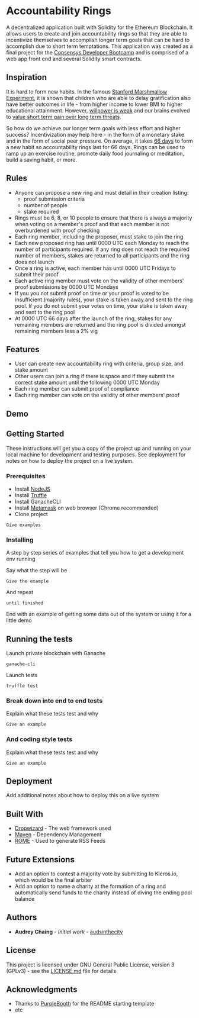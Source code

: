 # Accountability Rings

A decentralized application built with Solidity for the Ethereum Blockchain. It allows users to create and join accountability rings so that they are able to incentivize themselves to accomplish longer term goals that can be hard to accomplish due to short term temptations. This application was created as a final project for the [Consensys Developer Bootcamp](https://consensys.net/academy/bootcamp/) and is comprised of a web app front end and several Solidity smart contracts.

## Inspiration
It is hard to form new habits. In the famous [Stanford Marshmallow Experiment](https://en.wikipedia.org/wiki/Stanford_marshmallow_experiment), it is shown that children who are able to delay gratification also have better outcomes in life - from higher income to lower BMI to higher educational attainment. However, [willpower is weak](https://www.vox.com/science-and-health/2018/1/15/16863374/willpower-overrated-self-control-psychology) and our brains evolved to [value short term gain over long term threats](https://news.stanford.edu/features/2015/decisions/evolution.html).

So how do we achieve our longer term goals with less effort and higher success? Incentivization may help here - in the form of a monetary stake and in the form of social peer pressure. On average, it takes [66 days](https://jamesclear.com/new-habit) to form a new habit so accountability rings last for 66 days. Rings can be used to ramp up an exercise routine, promote daily food journaling or meditation, build a saving habit, or more.

## Rules
* Anyone can propose a new ring and must detail in their creation listing:
  * proof submission criteria
  * number of people
  * stake required
* Rings must be 6, 8, or 10 people to ensure that there is always a majority when voting on a member's proof and that each member is not overburdened with proof checking
* Each ring member, including the proposer, must stake to join the ring
* Each new proposed ring has until 0000 UTC each Monday to reach the number of participants required. If any ring does not reach the required number of members, stakes are returned to all participants and the ring does not launch
* Once a ring is active, each member has until 0000 UTC Fridays to submit their proof
* Each active ring member must vote on the validity of other members' proof submissions by 0000 UTC Mondays
* If you you not submit proof on time or your proof is voted to be insufficient (majority rules), your stake is taken away and sent to the ring pool. If you do not submit your votes on time, your stake is taken away and sent to the ring pool
* At 0000 UTC 66 days after the launch of the ring, stakes for any remaining members are returned and the ring pool is divided amongst remaining members less a 2% vig

## Features
* User can create new accountability ring with criteria, group size, and stake amount
* Other users can join a ring if there is space and if they submit the correct stake amount until the following 0000 UTC Monday
* Each ring member can submit proof of compliance
* Each ring member can vote on the validity of other members' proof

## Demo

## Getting Started

These instructions will get you a copy of the project up and running on your local machine for development and testing purposes. See deployment for notes on how to deploy the project on a live system.

### Prerequisites

* Install [NodeJS](https://nodejs.org/en/)
* Install [Truffle](https://www.trufflesuite.com/docs/truffle/getting-started/installation)
* Install GanacheCLI
* Install [Metamask](www.metamask.io) on web browser (Chrome recommended)
* Clone project

```
Give examples
```

### Installing

A step by step series of examples that tell you how to get a development env running

Say what the step will be

```
Give the example
```

And repeat

```
until finished
```

End with an example of getting some data out of the system or using it for a little demo

## Running the tests

Launch private blockchain with Ganache
```
ganache-cli
```
Launch tests
``` cd test-dir
truffle test
```

### Break down into end to end tests

Explain what these tests test and why

```
Give an example
```

### And coding style tests

Explain what these tests test and why

```
Give an example
```

## Deployment

Add additional notes about how to deploy this on a live system

## Built With

* [Dropwizard](http://www.dropwizard.io/1.0.2/docs/) - The web framework used
* [Maven](https://maven.apache.org/) - Dependency Management
* [ROME](https://rometools.github.io/rome/) - Used to generate RSS Feeds

## Future Extensions
* Add an option to contest a majority vote by submitting to Kleros.io, which would be the final arbiter
* Add an option to name a charity at the formation of a ring and automatically send funds to the charity instead of diving the ending pool balance

## Authors

* **Audrey Chaing** - *Initial work* - [audsinthecity](https://github.com/audsinthecity)

## License

This project is licensed under GNU General Public License, version 3 (GPLv3) - see the [LICENSE.md](LICENSE.md) file for details

## Acknowledgments

* Thanks to [PurpleBooth](https:github.com/PurpleBooth) for the README starting template
* etc
